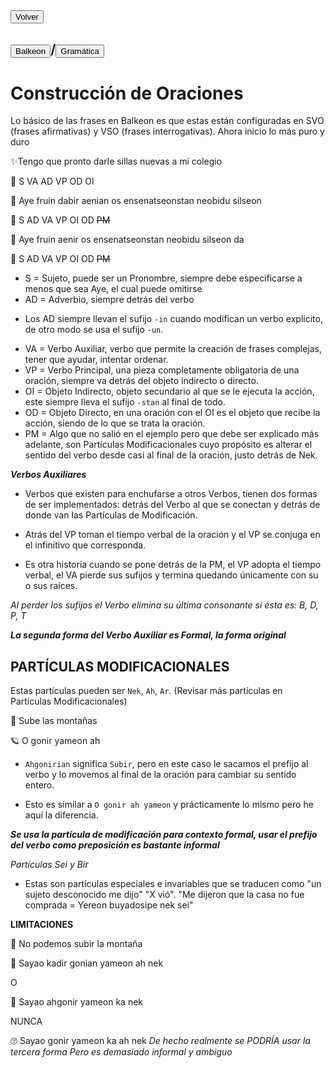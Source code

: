 <button class="button-82-pushable" role="button" onclick="history.back()">
  <span class="button-82-shadow"></span>
  <span class="button-82-edge"></span>
  <span class="button-82-front text">
  Volver
 </span> </button>

## <button class="button-16" role="button" onclick="location.href='../index'">Balkeon</button>/<button class="button-16" role="button" onclick="location.href='./index'">Gramática</button>

# Construcción de Oraciones

Lo básico de las frases en Balkeon es que estas están configuradas en SVO (frases afirmativas) y VSO (frases interrogativas). Ahora inicio lo más puro y duro

✨Tengo que pronto darle sillas nuevas a mi colegio

👀 S VA AD VP OD OI

🌟 Aye fruin dabir aenian os ensenatseonstan neobidu silseon

🚀 S AD VA VP OI OD ~~PM~~

🌟 Aye fruin aenir os ensenatseonstan neobidu silseon da

🚀 S AD VA VP OI OD ~~PM~~

- S = Sujeto, puede ser un Pronombre, siempre debe especificarse a menos que sea Aye, el cual puede omitirse 
- AD = Adverbio, siempre detrás del verbo
* Los AD siempre llevan el sufijo `-in` cuando modifican un verbo explícito, de otro modo se usa el sufijo `-un`. 
- VA = Verbo Auxiliar, verbo que permite la creación de frases complejas, tener que ayudar, intentar ordenar. 
- VP = Verbo Principal, una pieza completamente obligatoria de una oración, siempre va detrás del objeto indirecto o directo.
- OI = Objeto Indirecto, objeto secundario al que se le ejecuta la acción, este siempre lleva el sufijo `-stan` al final de todo. 
- OD = Objeto Directo, en una oración con el OI es el objeto que recibe la acción, siendo de lo que se trata la oración.
- PM = Algo que no salió en el ejemplo pero que debe ser explicado más adelante, son Partículas Modificacionales cuyo propósito es alterar el sentido del verbo desde casi al final de la oración, justo detrás de Nek.

***Verbos Auxiliares***

- Verbos que existen para enchufarse a otros Verbos, tienen dos formas de ser implementados: detrás del Verbo al que se conectan y detrás de donde van las Partículas de Modificación.

- Atrás del VP toman el tiempo verbal de la oración y el VP se conjuga en el infinitivo que corresponda. 

- Es otra historia cuando se pone detrás de la PM, el VP adopta el tiempo verbal, el VA pierde sus sufijos y termina quedando únicamente con su o sus raíces. 

*Al perder los sufijos el Verbo elimina su última consonante si esta es: B, D, P, T*

***La segunda forma del Verbo Auxiliar es Formal, la forma original***

## PARTÍCULAS MODIFICACIONALES

Estas partículas pueden ser `Nek`, `Ah`, `Ar`. (Revisar más partículas en Partículas Modificacionales)

💫 Sube las montañas

🪐 O gonir yameon ah

- `Ahgonirian` significa `Subir`, pero en este caso le sacamos el prefijo al verbo y lo movemos al final de la oración para cambiar su sentido entero.

- Esto es similar a `O gonir ah yameon` y prácticamente lo mismo pero he aquí la diferencia.

***Se usa la partícula de modificación para contexto formal, usar el prefijo del verbo como preposición es bastante informal***

*Partículas Sei y Bir*

- Estas son partículas especiales e invariables que se traducen como "un sujeto desconocido me dijo" "X vió". "Me dijeron que la casa no fue comprada = Yereon buyadosipe nek sei"

**LIMITACIONES**

🌟 No podemos subir la montaña

🚀 Sayao kadir gonian yameon ah nek

O

🚀 Sayao ahgonir yameon ka nek

NUNCA

🙄 Sayao gonir yameon ka ah nek
*De hecho realmente se PODRÍA usar la tercera forma Pero es demasiado informal y ambiguo*
